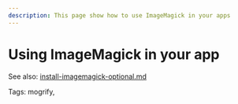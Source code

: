 ```yaml
---
description: This page show how to use ImageMagick in your apps
---
```


# Using ImageMagick in your app

See also: [install-imagemagick-optional.md](../installation/install-imagemagick-optional.md "mention")

Tags: mogrify,&#x20;


